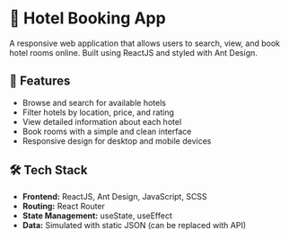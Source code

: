 # 🏨 Hotel Booking App

A responsive web application that allows users to search, view, and book hotel rooms online. Built using ReactJS and styled with Ant Design.

## 🚀 Features

- Browse and search for available hotels
- Filter hotels by location, price, and rating
- View detailed information about each hotel
- Book rooms with a simple and clean interface
- Responsive design for desktop and mobile devices

## 🛠️ Tech Stack

- **Frontend:** ReactJS, Ant Design, JavaScript, SCSS
- **Routing:** React Router
- **State Management:** useState, useEffect
- **Data:** Simulated with static JSON (can be replaced with API)



